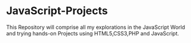# JavaScript-Projects
This Repository will comprise all my explorations in the JavaScript World and trying hands-on Projects using HTML5,CSS3,PHP and JavaScript.
